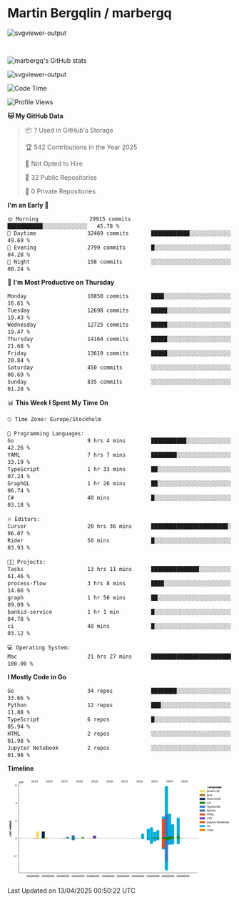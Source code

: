# Martin Bergqlin / marbergq

![svgviewer-output](https://user-images.githubusercontent.com/2405410/206014777-22d41ecb-c24f-421d-b7d9-bba2cb5bb0de.svg)

<br>

<!--- [![Martin's Week](https://github-readme-stats.vercel.app/api/wakatime?username=marbergq&theme=dark)](https://github.com/anuraghazra/github-readme-stats) -->

![marbergq's GitHub stats](https://github-readme-stats.vercel.app/api?username=marbergq&count_private=true&show_icons=true)

![svgviewer-output](https://wakatime.com/badge/user/3f0a2069-6683-4e19-9a4a-7d21ea815067.svg)

<!--START_SECTION:waka-->
![Code Time](http://img.shields.io/badge/Code%20Time-5%2C004%20hrs%2041%20mins-blue)

![Profile Views](http://img.shields.io/badge/Profile%20Views-0-blue)

**🐱 My GitHub Data** 

> 📦 ? Used in GitHub's Storage 
 > 
> 🏆 542 Contributions in the Year 2025
 > 
> 🚫 Not Opted to Hire
 > 
> 📜 32 Public Repositories 
 > 
> 🔑 0 Private Repositories 
 > 
**I'm an Early 🐤** 

```text
🌞 Morning                29915 commits       ███████████░░░░░░░░░░░░░░   45.78 % 
🌆 Daytime                32469 commits       ████████████░░░░░░░░░░░░░   49.69 % 
🌃 Evening                2799 commits        █░░░░░░░░░░░░░░░░░░░░░░░░   04.28 % 
🌙 Night                  158 commits         ░░░░░░░░░░░░░░░░░░░░░░░░░   00.24 % 
```
📅 **I'm Most Productive on Thursday** 

```text
Monday                   10850 commits       ████░░░░░░░░░░░░░░░░░░░░░   16.61 % 
Tuesday                  12698 commits       █████░░░░░░░░░░░░░░░░░░░░   19.43 % 
Wednesday                12725 commits       █████░░░░░░░░░░░░░░░░░░░░   19.47 % 
Thursday                 14164 commits       █████░░░░░░░░░░░░░░░░░░░░   21.68 % 
Friday                   13619 commits       █████░░░░░░░░░░░░░░░░░░░░   20.84 % 
Saturday                 450 commits         ░░░░░░░░░░░░░░░░░░░░░░░░░   00.69 % 
Sunday                   835 commits         ░░░░░░░░░░░░░░░░░░░░░░░░░   01.28 % 
```


📊 **This Week I Spent My Time On** 

```text
🕑︎ Time Zone: Europe/Stockholm

💬 Programming Languages: 
Go                       9 hrs 4 mins        ███████████░░░░░░░░░░░░░░   42.26 % 
YAML                     7 hrs 7 mins        ████████░░░░░░░░░░░░░░░░░   33.19 % 
TypeScript               1 hr 33 mins        ██░░░░░░░░░░░░░░░░░░░░░░░   07.24 % 
GraphQL                  1 hr 26 mins        ██░░░░░░░░░░░░░░░░░░░░░░░   06.74 % 
C#                       40 mins             █░░░░░░░░░░░░░░░░░░░░░░░░   03.18 % 

🔥 Editors: 
Cursor                   20 hrs 36 mins      ████████████████████████░   96.07 % 
Rider                    50 mins             █░░░░░░░░░░░░░░░░░░░░░░░░   03.93 % 

🐱‍💻 Projects: 
Tasks                    13 hrs 11 mins      ███████████████░░░░░░░░░░   61.46 % 
process-flow             3 hrs 8 mins        ████░░░░░░░░░░░░░░░░░░░░░   14.66 % 
graph                    1 hr 56 mins        ██░░░░░░░░░░░░░░░░░░░░░░░   09.09 % 
bankid-service           1 hr 1 min          █░░░░░░░░░░░░░░░░░░░░░░░░   04.78 % 
ci                       40 mins             █░░░░░░░░░░░░░░░░░░░░░░░░   03.12 % 

💻 Operating System: 
Mac                      21 hrs 27 mins      █████████████████████████   100.00 % 
```

**I Mostly Code in Go** 

```text
Go                       34 repos            ████████░░░░░░░░░░░░░░░░░   33.66 % 
Python                   12 repos            ███░░░░░░░░░░░░░░░░░░░░░░   11.88 % 
TypeScript               6 repos             █░░░░░░░░░░░░░░░░░░░░░░░░   05.94 % 
HTML                     2 repos             ░░░░░░░░░░░░░░░░░░░░░░░░░   01.98 % 
Jupyter Notebook         2 repos             ░░░░░░░░░░░░░░░░░░░░░░░░░   01.98 % 
```



**Timeline**

![Lines of Code chart](https://raw.githubusercontent.com/marbergq/marbergq/main/assets/bar_graph.png)


 Last Updated on 13/04/2025 00:50:22 UTC
<!--END_SECTION:waka-->
